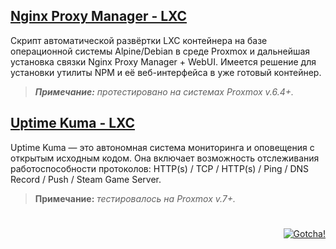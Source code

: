 <!--
<p align="right"><a href="https://github.com/hostlikepro/proxmox-scripts/blob/main/NPM-LXC/readme_eng.md">ENG Version</a></p>
-->


## [Nginx Proxy Manager - LXC](https://github.com/hostlikepro/proxmox-scripts/tree/main/NPM-LXC)

Скрипт автоматической развёртки LXC контейнера на базе операционной системы Alpine/Debian в среде Proxmox и дальнейшая установка связки Nginx Proxy Manager + WebUI. Имеется решение для установки утилиты NPM и её веб-интерфейса в уже готовый контейнер.
> ***Примечание:*** _протестировано на системах Proxmox v.6.4+._

## [Uptime Kuma - LXC](https://github.com/hostlikepro/proxmox-scripts/tree/main/UptimeKuma-LXC)

Uptime Kuma — это автономная система мониторинга и оповещения с открытым исходным кодом. Она включает возможность отслеживания работоспособности протоколов: HTTP(s) / TCP / HTTP(s) / Ping / DNS Record / Push / Steam Game Server.
> **Примечание:** _тестировалось на Proxmox v.7+._

#

<p align="right"><a href="https://hits.sh/github.com/hostlikepro/proxmox-scripts/"><img alt="Gotcha!" src="https://hits.sh/github.com/hostlikepro/proxmox-scripts.svg?label=Gotcha&color=f1aa4a&labelColor=000000&logo=github"/></a></p>


<!--
Markdown Hits:
[![Hits](https://hits.sh/github.com/hostlikepro/proxmox-scripts.svg?label=Gotcha&color=f1aa4a&labelColor=000000&logo=github)](https://hits.sh/github.com/hostlikepro/proxmox-scripts/)

HTML Hits:
<a href="https://hits.sh/github.com/hostlikepro/proxmox-scripts/"><img alt="Hits" src="https://hits.sh/github.com/hostlikepro/proxmox-scripts.svg?label=Gotcha&color=f1aa4a&labelColor=000000&logo=github"/></a>

Link IMG Hits
https://hits.sh/github.com/hostlikepro/proxmox-scripts.svg?label=Gotcha&color=f1aa4a&labelColor=000000&logo=github
-->